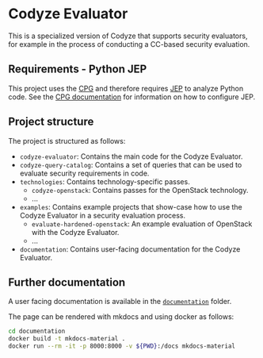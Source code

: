 # Codyze Evaluator

This is a specialized version of Codyze that supports security evaluators, for example in the process of conducting a CC-based security evaluation.

## Requirements - Python JEP
This project uses the [CPG](https://github.com/Fraunhofer-AISEC/cpg) and
therefore requires [JEP](https://github.com/ninia/jep/) to analyze Python code.
See the [CPG documentation](https://github.com/Fraunhofer-AISEC/cpg/?tab=readme-ov-file#python)
for information on how to configure JEP.

## Project structure

The project is structured as follows:
- `codyze-evaluator`: Contains the main code for the Codyze Evaluator.
- `codyze-query-catalog`: Contains a set of queries that can be used to evaluate security requirements in code.
- `technologies`: Contains technology-specific passes.
  - `codyze-openstack`: Contains passes for the OpenStack technology.
  - ...
- `examples`: Contains example projects that show-case how to use the Codyze Evaluator in a security evaluation process.
  - `evaluate-hardened-openstack`: An example evaluation of OpenStack with the Codyze Evaluator.
  - ...
- `documentation`: Contains user-facing documentation for the Codyze Evaluator.

## Further documentation

A user facing documentation is available in the [`documentation`](documentation/docs/index.md) folder.

The page can be rendered with mkdocs and using docker as follows:
```bash
cd documentation
docker build -t mkdocs-material .
docker run --rm -it -p 8000:8000 -v ${PWD}:/docs mkdocs-material
```
